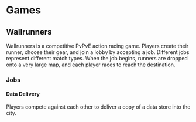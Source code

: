 # Games

## Wallrunners

Wallrunners is a competitive PvPvE action racing game. Players create their runner, choose their gear, and join a lobby by accepting a job. Different jobs represent different match types. When the job begins, runners are dropped onto a very large map, and each player races to reach the destination.

### Jobs

#### Data Delivery

Players compete against each other to deliver a copy of a data store into the city.



